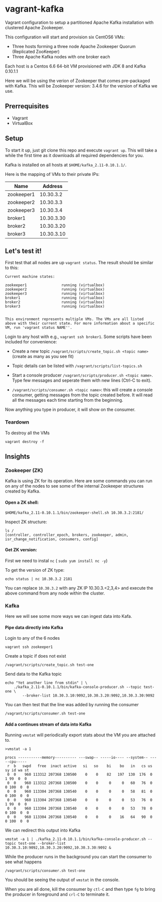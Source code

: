 vagrant-kafka
=============

Vagrant configuration to setup a partitioned Apache Kafka installation with
clustered Apache Zookeeper.

This configuration will start and provision six CentOS6 VMs:

* Three hosts forming a three node Apache Zookeeper Quorum (Replicated
  ZooKeeper)
* Three Apache Kafka nodes with one broker each

Each host is a Centos 6.6 64-bit VM provisioned with JDK 8 and Kafka 0.10.1.1

Here we will be using the verion of Zookeeper that comes pre-packaged with
Kafka. This will be Zookeeper version: 3.4.6 for the version of Kafka we use. 

Prerrequisites
-------------------------
* Vagrant
* VirtualBox

Setup
-------------------------

To start it up, just git clone this repo and execute `vagrant up`. This will
take a while the first time as it downloads all required dependencies for you.

Kafka is installed on all hosts at `$HOME/kafka_2.11-0.10.1.1/`.

Here is the mapping of VMs to their private IPs:

| Name        | Address    |
|-------------|------------|
|zookeeper1   | 10.30.3.2  |
|zookeeper2   | 10.30.3.3  |
|zookeeper3   | 10.30.3.4  |
|broker1      | 10.30.3.30 |
|broker2      | 10.30.3.20 |
|broker3      | 10.30.3.10 |


Let's test it!
-------------------------

First test that all nodes are up `vagrant status`. The result should be similar
to this:

```
Current machine states:

zookeeper1                running (virtualbox)
zookeeper2                running (virtualbox)
zookeeper3                running (virtualbox)
broker1                   running (virtualbox)
broker2                   running (virtualbox)
broker3                   running (virtualbox)


This environment represents multiple VMs. The VMs are all listed
above with their current state. For more information about a specific
VM, run 'vagrant status NAME''.
```

Login to any host with e.g., `vagrant ssh broker1`. Some scripts have been
included for convenience:

* Create a new topic `/vagrant/scripts/create_topic.sh <topic name>` (create as
  many as you see fit)

* Topic details can be listed with `/vagrant/scripts/list-topics.sh`

* Start a console producer `/vagrant/scripts/producer.sh <topic name>`. Type few
  messages and seperate them with new lines (Ctrl-C to exit). 

* `/vagrant/scripts/consumer.sh <topic name>`: this will create a console
  consumer, getting messages from the topic created before. It will read all the
  messages each time starting from the beginning.

Now anything you type in producer, it will show on the consumer. 

### Teardown

To destroy all the VMs

    vagrant destroy -f

Insights
-------------

### Zookeeper (ZK)

Kafka is using ZK for its operation. Here are some commands you can run on any of the nodes to see some of the internal Zookeeper structures created by Kafka. 

#### Open a ZK shell:

`$HOME/kafka_2.11-0.10.1.1/bin/zookeeper-shell.sh 10.30.3.2:2181/`

Inspect ZK structure: 

```
ls /
[controller, controller_epoch, brokers, zookeeper, admin, isr_change_notification, consumers, config]
```

#### Get ZK version:

First we need to instal `nc` ( `sudo yum install nc -y`)

To get the version of ZK type:

```
echo status | nc 10.30.3.2 2181
```

You can replace `10.30.3.2` with any ZK IP 10.30.3.<2,3,4> and execute the above
command from any node within the cluster. 

### Kafka

Here we will see some more ways we can ingest data into Kafa. 

#### Pipe data directly into Kafka

Login to any of the 6 nodes

    vagrant ssh zookeeper1

Create a topic if does not exist

    /vagrant/scripts/create_topic.sh test-one

Send data to the Kafka topic

    echo "Yet another line from stdin" | \
        ./kafka_2.11-0.10.1.1/bin/kafka-console-producer.sh --topic test-one \
            --broker-list 10.30.3.10:9092,10.30.3.20:9092,10.30.3.30:9092

You can then test that the line was added by running the consumer

    /vagrant/scripts/consumer.sh test-one

#### Add a continues stream of data into Kafka

Running `vmstat` will periodically export stats about the VM you are attached to. 

    >vmstat -a 1

    procs -----------memory---------- ---swap-- -----io---- --system-- -----cpu-----
     r  b   swpd   free  inact active   si   so    bi    bo   in   cs us sy id wa st
     0  0    960 113312 207368 130500    0    0    82   197  130  176  0  1 99  0  0
     0  0    960 113312 207368 130500    0    0     0     0   60   76  0  0 100  0  0
     0  0    960 113304 207368 130540    0    0     0     0   58   81  0  0 100  0  0
     0  0    960 113304 207368 130540    0    0     0     0   53   76  0  1 99  0  0
     0  0    960 113304 207368 130540    0    0     0     0   53   78  0  0 100  0  0
     0  0    960 113304 207368 130540    0    0     0    16   64   90  0  0 100  0  0

We can redirect this output into Kafka

    vmstat -a 1 | ./kafka_2.11-0.10.1.1/bin/kafka-console-producer.sh --topic test-one --broker-list 10.30.3.10:9092,10.30.3.20:9092,10.30.3.30:9092 &

While the producer runs in the background you can start the consumer to see what happens

```
/vagrant/scripts/consumer.sh test-one
```

You should be seeing the output of `vmstat` in the console. 


When you are all done, kill the consumer by `ctl-C` and then type `fg` to bring the producer in foreground and `crl-C` to terminate it. 


